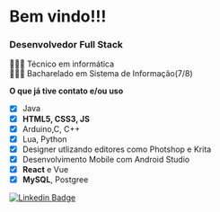 # Bem vindo!!!

<!-- 

<img align="right" width="40%" src="https://c.tenor.com/_DOBjnGspYAAAAAC/code-coding.gif">
 -->
<!-- <img align="right" width="400" src="https://external-content.duckduckgo.com/iu/?u=https%3A%2F%2F66.media.tumblr.com%2Fc59fc93c23fbcbe81291dae375a69cfa%2Ftumblr_o2x9h8yGyJ1titu82o1_500.gifv&f=1&nofb=1"> -->

### Desenvolvedor Full Stack
👨🏽‍💻 Técnico em informática<br/>
👨🏽‍🎓 Bacharelado em Sistema de Informação(7/8)<br/>

**O que já tive contato e/ou uso**
- [x] Java
- [x] **HTML5, CSS3, JS**
- [x] Arduino,C, C++
- [x] Lua, Python
- [x] Designer utlizando editores como Photshop e Krita
- [x] Desenvolvimento Mobile com Android Studio
- [x] **React** e Vue 
- [x] **MySQL**, Postgree 

[![Linkedin Badge](https://img.shields.io/badge/-LinkedIn-blue?style=flat-square&logo=Linkedin&logoColor=white&link=link_do_seu_perfil_no_linkedin)](https://www.linkedin.com/in/gabriel-sa-825054213/)

<!-- [![Instagram Badge](https://img.shields.io/badge/Instagram-E4405F?style=for-the-badge&logo=instagram&logoColor=white)](https://instagram.com/gabriel_s4l3m/)
[![Gmail Badge](https://img.shields.io/badge/ProtonMail-8B89CC?style=for-the-badge&logo=protonmail&logoColor=white)](mailto:gabriel_s4lem@protonmail.com) -->

<!-- (https://www.99freelas.com.br/user/gabriels4)
(https://www.workana.com/freelancer/2dfc48230a8c4474c5237af94c7da858) -->


